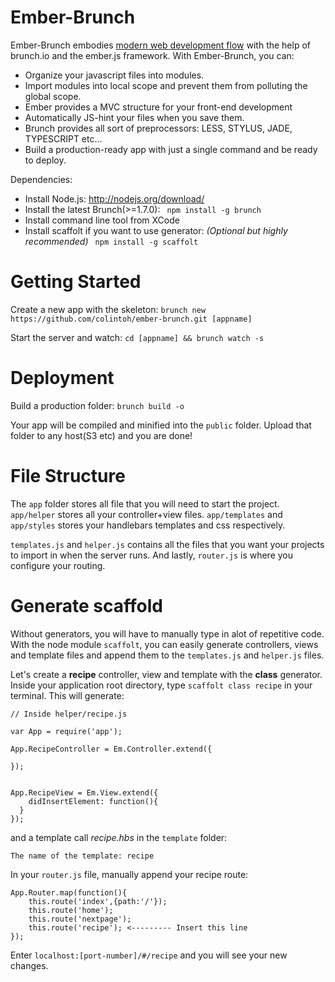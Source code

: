 Ember-Brunch
============

Ember-Brunch embodies [modern web development flow](http://www.youtube.com/watch?v=vDbbz-BdyYc) with the help of brunch.io and the ember.js framework. With Ember-Brunch, you can:

- Organize your javascript files into modules. 
- Import modules into local scope and prevent them from polluting the global scope.
- Ember provides a MVC structure for your front-end development
- Automatically JS-hint your files when you save them.
- Brunch provides all sort of preprocessors: LESS, STYLUS, JADE, TYPESCRIPT etc...
- Build a production-ready app with just a single command and be ready to deploy.


Dependencies:
    
  - Install Node.js: http://nodejs.org/download/
  - Install the latest Brunch(>=1.7.0): ``` npm install -g brunch```
  - Install command line tool from XCode
  - Install scaffolt if you want to use generator: *(Optional but highly recommended)* ``` npm install -g scaffolt```

Getting Started
===========

Create a new app with the skeleton:
```brunch new https://github.com/colintoh/ember-brunch.git [appname] ```

Start the server and watch:
```cd [appname] && brunch watch -s```

Deployment
===========
Build a production folder:
```brunch build -o```

Your app will be compiled and minified into the  ```public``` folder. Upload that folder to any host(S3 etc) and you are done!

File Structure
==============

The ```app``` folder stores all file that you will need to start the project. ```app/helper``` stores all your controller+view files. ```app/templates``` and ```app/styles``` stores your handlebars templates and css respectively.

```templates.js``` and ```helper.js``` contains all the files that you want your projects to import in when the server runs. And lastly, ```router.js``` is where you configure your routing.

Generate scaffold
==================
Without generators, you will have to manually type in alot of repetitive code. With the node module ```scaffolt```, you can easily generate controllers, views and template files and append them to the ```templates.js``` and ```helper.js``` files. 

Let's create a **recipe** controller, view and template with the **class** generator.
Inside your application root directory, type ```scaffolt class recipe``` in your terminal. This will generate:
    
    // Inside helper/recipe.js
    
    var App = require('app');

    App.RecipeController = Em.Controller.extend({
    
    });
    
    
    App.RecipeView = Em.View.extend({
        didInsertElement: function(){
      }
    });

and a template call *recipe.hbs* in the ```template``` folder:

    The name of the template: recipe
    
In your ```router.js``` file, manually append your recipe route:

    App.Router.map(function(){
        this.route('index',{path:'/'});
        this.route('home');
        this.route('nextpage');
        this.route('recipe'); <--------- Insert this line
    });
    
Enter ```localhost:[port-number]/#/recipe``` and you will see your new changes.
